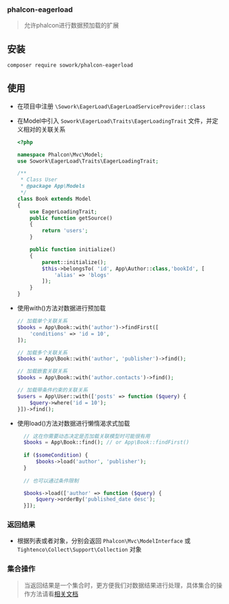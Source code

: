 

### phalcon-eagerload

> 允许phalcon进行数据预加载的扩展



## 安装

```bash
composer require sowork/phalcon-eagerload
```



## 使用
* 在项目中注册 `\Sowork\EagerLoad\EagerLoadServiceProvider::class`
* 在Model中引入 `Sowork\EagerLoad\Traits\EagerLoadingTrait` 文件，并定义相对的关联关系

  ```php
  <?php
  
  namespace Phalcon\Mvc\Model;
  use Sowork\EagerLoad\Traits\EagerLoadingTrait;
  
  /**
   * Class User
   * @package App\Models
   */
  class Book extends Model
  {
      use EagerLoadingTrait;
      public function getSource()
      {
          return 'users';
      }
  
      public function initialize()
      {
          parent::initialize();
          $this->belongsTo( 'id', App\Author::class,'bookId', [
              'alias' => 'blogs'
          ]);
      }
  }
  ```

  

* 使用with()方法对数据进行预加载

  ```php
  // 加载单个关联关系
  $books = App\Book::with('author')->findFirst([
      'conditions' => 'id = 10',
  ]);
  
  // 加载多个关联关系
  $books = App\Book::with('author', 'publisher')->find();
  
  // 加载嵌套关联关系
  $books = App\Book::with('author.contacts')->find();
  
  // 加载带条件约束的关联关系
  $users = App\User::with(['posts' => function ($query) {
      $query->where('id = 10');
  }])->find();
  ```



* 使用load()方法对数据进行懒惰渴求式加载
  ```php
    // 这在你需要动态决定是否加载关联模型时可能很有用
    $books = App\Book::find(); // or App\Book::findFirst()
    
    if ($someCondition) {
        $books->load('author', 'publisher');
    }
    
    // 也可以通过条件限制
  
    $books->load(['author' => function ($query) {
        $query->orderBy('published_date desc');
    }]);

  ```


### 返回结果

* 根据列表或者对象，分别会返回 `Phalcon\Mvc\ModelInterface` 或 `Tightenco\Collect\Support\Collection` 对象

  

### 集合操作

> 当返回结果是一个集合时，更方便我们对数据结果进行处理，具体集合的操作方法请看[相关文档](https://xueyuanjun.com/post/19507.html)
